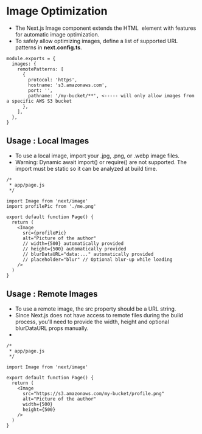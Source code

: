 # Image Optimization

- The Next.js Image component extends the HTML <img> element with features for automatic image optimization.
- To safely allow optimizing images, define a list of supported URL patterns in <b>next.config.ts</b>.
```
module.exports = {
  images: {
    remotePatterns: [
      {
        protocol: 'https',
        hostname: 's3.amazonaws.com',
        port: '',
        pathname: '/my-bucket/**', <----- will only allow images from a specific AWS S3 bucket
      },
    ],
  },
}
``` 

## Usage : Local Images
- To use a local image, import your .jpg, .png, or .webp image files.
- Warning: Dynamic await import() or require() are not supported. The import must be static so it can be analyzed at build time.
```
/*
 * app/page.js
 */

import Image from 'next/image'
import profilePic from './me.png'
 
export default function Page() {
  return (
    <Image
      src={profilePic}
      alt="Picture of the author"
      // width={500} automatically provided
      // height={500} automatically provided
      // blurDataURL="data:..." automatically provided
      // placeholder="blur" // Optional blur-up while loading
    />
  )
}
```


## Usage : Remote Images
- To use a remote image, the src property should be a URL string.
- Since Next.js does not have access to remote files during the build process, you'll need to provide the width, height and optional blurDataURL props manually.
- 
```
/*
 * app/page.js
 */
 
import Image from 'next/image'
 
export default function Page() {
  return (
    <Image
      src="https://s3.amazonaws.com/my-bucket/profile.png"
      alt="Picture of the author"
      width={500}
      height={500}
    />
  )
} 
```